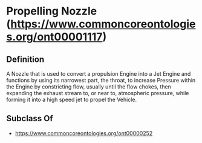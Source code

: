 # Propelling Nozzle (https://www.commoncoreontologies.org/ont00001117)

## Definition
A Nozzle that is used to convert a propulsion Engine into a Jet Engine and functions by using its narrowest part, the throat, to increase Pressure within the Engine by constricting flow, usually until the flow chokes, then expanding the exhaust stream to, or near to, atmospheric pressure, while forming it into a high speed jet to propel the Vehicle.

## Subclass Of
- https://www.commoncoreontologies.org/ont00000252

